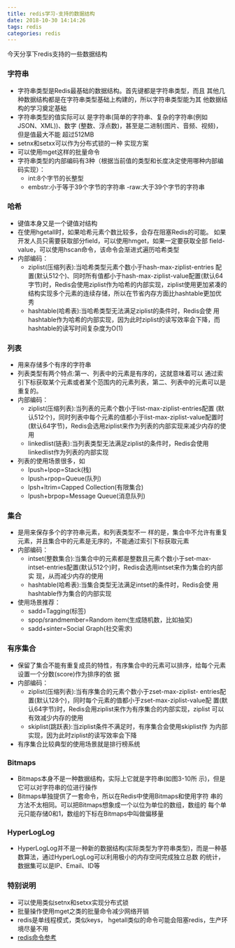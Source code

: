 ```yaml
---
title: redis学习-支持的数据结构
date: 2018-10-30 14:14:26
tags: redis
categories: redis
---
```

今天分享下redis支持的一些数据结构

### 字符串
- 字符串类型是Redis最基础的数据结构。首先键都是字符串类型，而且 其他几种数据结构都是在字符串类型基础上构建的，所以字符串类型能为其 他数据结构的学习奠定基础
- 字符串类型的值实际可以 是字符串(简单的字符串、复杂的字符串(例如JSON、XML))、数字 (整数、浮点数)，甚至是二进制(图片、音频、视频)，但是值最大不能 超过512MB
- setnx和setxx可以作为分布式锁的一种 实现方案
- 可以使用mget这样的批量命令
- 字符串类型的内部编码有3种（根据当前值的类型和长度决定使用哪种内部编码实现）：
  - int:8个字节的长整型
  - embstr:小于等于39个字节的字符串
  -raw:大于39个字节的字符串

### 哈希
- 键值本身又是一个键值对结构
- 在使用hgetall时，如果哈希元素个数比较多，会存在阻塞Redis的可能。 如果开发人员只需要获取部分field，可以使用hmget，如果一定要获取全部 field-value，可以使用hscan命令，该命令会渐进式遍历哈希类型
- 内部编码：
  - ziplist(压缩列表):当哈希类型元素个数小于hash-max-ziplist-entries 配置(默认512个)、同时所有值都小于hash-max-ziplist-value配置(默认64 字节)时，Redis会使用ziplist作为哈希的内部实现，ziplist使用更加紧凑的 结构实现多个元素的连续存储，所以在节省内存方面比hashtable更加优秀
  - hashtable(哈希表):当哈希类型无法满足ziplist的条件时，Redis会使 用hashtable作为哈希的内部实现，因为此时ziplist的读写效率会下降，而 hashtable的读写时间复杂度为O(1)

### 列表
- 用来存储多个有序的字符串
- 列表类型有两个特点:第一、列表中的元素是有序的，这就意味着可以 通过索引下标获取某个元素或者某个范围内的元素列表，第二、列表中的元素可以是重复的。
- 内部编码：
  - ziplist(压缩列表):当列表的元素个数小于list-max-ziplist-entries配置 (默认512个)，同时列表中每个元素的值都小于list-max-ziplist-value配置时 (默认64字节)，Redis会选用ziplist来作为列表的内部实现来减少内存的使 用
  - linkedlist(链表):当列表类型无法满足ziplist的条件时，Redis会使用 linkedlist作为列表的内部实现
- 列表的使用场景很多，如
  - lpush+lpop=Stack(栈)
  - lpush+rpop=Queue(队列)
  - lpsh+ltrim=Capped Collection(有限集合)
  - lpush+brpop=Message Queue(消息队列)

### 集合
- 是用来保存多个的字符串元素，和列表类型不一 样的是，集合中不允许有重复元素，并且集合中的元素是无序的，不能通过索引下标获取元素
- 内部编码：
  - intset(整数集合):当集合中的元素都是整数且元素个数小于set-max- intset-entries配置(默认512个)时，Redis会选用intset来作为集合的内部实 现，从而减少内存的使用
  - hashtable(哈希表):当集合类型无法满足intset的条件时，Redis会使 用hashtable作为集合的内部实现
- 使用场景推荐：
  - sadd=Tagging(标签)
  - spop/srandmember=Random item(生成随机数，比如抽奖)
  - sadd+sinter=Social Graph(社交需求)

### 有序集合
- 保留了集合不能有重复成员的特性，有序集合中的元素可以排序，给每个元素设置一个分数(score)作为排序的依 据
- 内部编码：
  - ziplist(压缩列表):当有序集合的元素个数小于zset-max-ziplist- entries配置(默认128个)，同时每个元素的值都小于zset-max-ziplist-value配 置(默认64字节)时，Redis会用ziplist来作为有序集合的内部实现，ziplist 可以有效减少内存的使用
  - skiplist(跳跃表):当ziplist条件不满足时，有序集合会使用skiplist作 为内部实现，因为此时ziplist的读写效率会下降
- 有序集合比较典型的使用场景就是排行榜系统

### Bitmaps
- Bitmaps本身不是一种数据结构，实际上它就是字符串(如图3-10所 示)，但是它可以对字符串的位进行操作
- Bitmaps单独提供了一套命令，所以在Redis中使用Bitmaps和使用字符 串的方法不太相同。可以把Bitmaps想象成一个以位为单位的数组，数组的 每个单元只能存储0和1，数组的下标在Bitmaps中叫做偏移量

### HyperLogLog
- HyperLogLog并不是一种新的数据结构(实际类型为字符串类型)，而是一种基数算法，通过HyperLogLog可以利用极小的内存空间完成独立总数 的统计，数据集可以是IP、Email、ID等



### 特别说明
- 可以使用类似setnx和setxx实现分布式锁
- 批量操作使用mget之类的批量命令减少网络开销
- redis是单线程模式，类似keys， hgetall类似的命令可能会阻塞redis，生产环境尽量不用
- [redis命令参考](http://doc.redisfans.com/)
